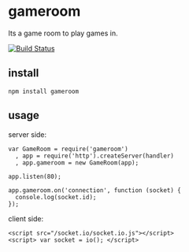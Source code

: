 gameroom
========

Its a game room to play games in.

[![Build Status](https://travis-ci.org/annsonn/gameroom.png?branch=master)](https://travis-ci.org/annsonn/gameroom)

install
-------

<code>npm install gameroom</code>

usage
------

server side:

```
var GameRoom = require('gameroom')
  , app = require('http').createServer(handler)
  , app.gameroom = new GameRoom(app);

app.listen(80);

app.gameroom.on('connection', function (socket) {
  console.log(socket.id);
});
```

client side:
```
<script src="/socket.io/socket.io.js"></script>
<script> var socket = io(); </script>
```
